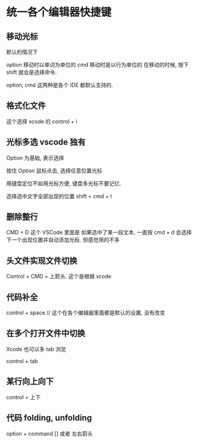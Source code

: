 # 统一各个编辑器快捷键

## 移动光标

默认的情况下

option 移动时以单词为单位的
cmd 移动时是以行为单位的
在移动的时候, 按下 shift 就会是选择命令.

option, cmd 这两种是各个 IDE 都默认支持的.

## 格式化文件

这个选择 xcode 的 control + i

## 光标多选 vscode 独有

Option 为基础, 表示选择

按住 Option 鼠标点击, 选择任意位置光标

用键盘定位不如用光标方便, 键盘多光标不要记忆.

选择选中文字全部出现的位置 shift + cmd + l

## 删除整行

CMD + D
这个 VSCode 里面是 如果选中了某一段文本, 一直按 cmd + d 会选择下一个出现位置并自动添加光标. 但感觉用的不多

## 头文件实现文件切换

Control + CMD + 上箭头. 这个是根据 xcode

## 代码补全

control + space // 这个在各个编辑器里面都是默认的设置, 没有改变

## 在多个打开文件中切换

Xcode 也可以多 tab 浏览

control + tab

## 某行向上向下

control + 上下

## 代码 folding, unfolding

option + command []  或者 左右箭头
